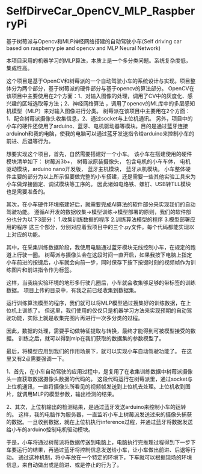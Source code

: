 # SelfDirveCar_OpenCV_MLP_RaspberryPi
基于树莓派与Opencv和MLP神经网络搭建的自动驾驶小车(Self driving car based on raspberry pie and opencv and MLP Neural Network)

本项目采用的机器学习的MLP算法，本质上是一个多分类问题。系统复杂度低，集成性高。

这个项目是基于OpenCV和树莓派的一个自动驾驶小车的系统设计与实现。项目整体分为两个部分，基于树莓派的硬件部分与基于opencv的算法部分。
OpenCV在该项目中主要使用在2个方面：1、对输入图像的处理，调用了CV中的灰度化、感兴趣的区域选取等方法；2、神经网络算法 ，调用了opencv的ML库中的多层感知机模型（MLP）来对输入图像进行分类。
树莓派在该项目中主要用在2个方面：1、配合树莓派摄像头收集信息，2、通过socket与上位机通讯。
另外，项目中的小车的硬件还使用了arduino、蓝牙、电机驱动器等模块。目的是通过蓝牙连接arduinoh和我的电脑，使我的电脑可以通过蓝牙发送指令给arduino来控制小车的前进、后退等行为。


想要实现这个项目，首先，自然需要搭建好一个小车。
该小车在搭建使用的硬件模块清单如下：
树莓派3b+， 树莓派原装摄像头， 包含电机的小车车体， 电机驱动模块，arduino nano开发版， 蓝牙主机模块， 蓝牙从机模块。
小车整体硬件主要的部分为以上所示但要做完整的小车搭建，还是需要一些其他实验工具来为小车做焊接固定、调试模块等工序的。
因此诸如电烙铁、螺钉、USB转TLL模块也是需要准备的。

其次，在小车硬件环境搭建好后，就需要完成AI算法的软件部分来实现我们的自动驾驶功能。
遵循AI开发的数据收集->模型训练->模型部署的原则，我们的软件部分也分为以下3部分：
1.收集训练数据的程序
2.训练算法模型的程序
3.模型部署应用的程序
这三个部分，分别对应着我项目中的三个.py文件。每个代码都能实现以上对应的功能。

其中，在采集训练数据阶段，我使用电脑通过蓝牙模块无线控制小车，在规定的跑道上行驶一圈。
树莓派与摄像头会在这段时间一直开启，如果我按下电脑上指定小车前进的按键后，小车就会向前一步，同时保存下按下按键时刻的视频帧作为训练图片和前进指令作为标签。

这样，当我绕实验环境的地形多行驶几圈后，小车就会收集够足够的带标签的训练数据。
项目上传的目录中，有我之前已经收集到数据集。

运行训练算法模型的程序，我们就可以将MLP模型通过搜集好的训练数据，在上位机上训练了。
但这里，我们使用的仅仅只是机器学习方法来实现预期的自动驾驶功能，实际上就是收集完图片再进行一次多分类的过程。

因此，数据的处理，需要手动做特征提取与转换，最终才能得到可被模型接受的数据。
训练之后，就可以得到mlp在我们获取的数据集的参数模型了。

最后，将模型应用到我们的作用场景下，就可以实现小车自动驾驶功能了。
在这里又有2点需要强调一下。

1、首先，在小车自动驾驶的应用过程中，是复用了在收集训练数据中树莓派摄像头一直获取数据摄像头数据的代码的。
这段代码运行在树莓派里，通过socket与上位机通讯，一直将摄像头所看见的视频帧发送到上位机去处理。上位机收到图片，就调用MLP的模型参数，输出检测的结果。

2、其次，上位机输出的检测结果，是通过蓝牙发送arduino来控制小车的运转的。
这样，我的电脑作为服务器，一直监听小车上树莓派发送过来的摄像头捕获的数据。一旦收到数据，就在上位机执行inference过程，并通过蓝牙将数据发送给小车的arduino控制电机驱动模块。

于是，小车将通过树莓派将数据传送到电脑上，电脑执行完推理过程得到下一步下车要运行的结果，再通过蓝牙将控制信息发送给小车，让小车做出前进、后退等行动。
通过这种机制，将小车放在一个特定的环境下，下车就可以根据现场的环境信息，来自动做出或是前进、或是停止的行为了。
